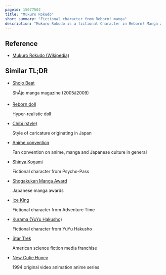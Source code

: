```yaml
---
pageid: 15077502
title: "Mukuro Rokudo"
short_summary: "Fictional character from Reborn! manga"
description: "Mukuro Rokudo is a fictional Character in Reborn! Manga and anime Series created by akira Amano. Portrayed as the Series' first primary Antagonist Mukuro Rokudo is introduced as a 15-year-old Mafia Criminal who is the Leader of the Kokuyo Gang which consists of heinous Criminals. However, later on in the Series, after possessing the Body of Chrome Dokuro, he takes on a more supportive Role for the Series' main Characters, becoming somewhat of an Ally rather than an Enemy, though he prefers to not want to associate with them. Apart from the Manga and Anime, Mukuro has also appeared in other Media from the Reborn! Franchise including video Games and Novels."
---
```


## Reference

- [Mukuro Rokudo (Wikipedia)](https://en.wikipedia.org/?curid=15077502)

## Similar TL;DR

- [Shojo Beat](/tldr/en/shojo-beat)

  ShÅjo manga magazine (2005â2009)

- [Reborn doll](/tldr/en/reborn-doll)

  Hyper-realistic doll

- [Chibi (style)](/tldr/en/chibi-style)

  Style of caricature originating in Japan

- [Anime convention](/tldr/en/anime-convention)

  Fan convention on anime, manga and Japanese culture in general

- [Shinya Kogami](/tldr/en/shinya-kogami)

  Fictional character from Psycho-Pass

- [Shogakukan Manga Award](/tldr/en/shogakukan-manga-award)

  Japanese manga awards

- [Ice King](/tldr/en/ice-king)

  Fictional character from Adventure Time

- [Kurama (YuYu Hakusho)](/tldr/en/kurama-yuyu-hakusho)

  Fictional character from YuYu Hakusho

- [Star Trek](/tldr/en/star-trek)

  American science fiction media franchise

- [New Cutie Honey](/tldr/en/new-cutie-honey)

  1994 original video animation anime series
